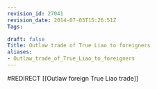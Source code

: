 ```yaml
---
revision_id: 27041
revision_date: 2014-07-03T15:26:51Z
Tags:

draft: false
Title: Outlaw trade of True Liao to foreigners
aliases:
- Outlaw_trade_of_True_Liao_to_foreigners
---
```

#REDIRECT [[Outlaw foreign True Liao trade]]